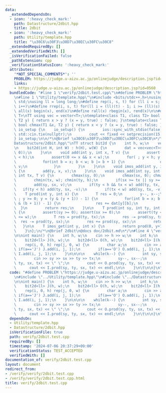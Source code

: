 ```yaml
---
data:
  _extendedDependsOn:
  - icon: ':heavy_check_mark:'
    path: Datastructure/2dbit.hpp
    title: 2dbit
  - icon: ':heavy_check_mark:'
    path: Utility/template.hpp
    title: "\u30C6\u30F3\u30D7\u30EC\u30FC\u30C8"
  _extendedRequiredBy: []
  _extendedVerifiedWith: []
  _isVerificationFailed: false
  _pathExtension: cpp
  _verificationStatusIcon: ':heavy_check_mark:'
  attributes:
    '*NOT_SPECIAL_COMMENTS*': ''
    PROBLEM: https://judge.u-aizu.ac.jp/onlinejudge/description.jsp?id=0560
    links:
    - https://judge.u-aizu.ac.jp/onlinejudge/description.jsp?id=0560
  bundledCode: "#line 1 \"verify/2dbit.test.cpp\"\n#define PROBLEM \"https://judge.u-aizu.ac.jp/onlinejudge/description.jsp?id=0560\"\
    \n#line 1 \"Utility/template.hpp\"\n#include <bits/stdc++.h>\nusing namespace\
    \ std;\nusing ll = long long;\n#define rep(i, s, t) for (ll i = s; i < (ll)(t);\
    \ i++)\n#define rrep(i, s, t) for(ll i = (ll)(t) - 1; i >= (ll)(s); i--)\n#define\
    \ all(x) begin(x), end(x)\n#define rall(x) rbegin(x), rend(x)\n\n#define TT template<typename\
    \ T>\nTT using vec = vector<T>;\ntemplate<class T1, class T2> bool chmin(T1 &x,\
    \ T2 y) { return x > y ? (x = y, true) : false; }\ntemplate<class T1, class T2>\
    \ bool chmax(T1 &x, T2 y) { return x < y ? (x = y, true) : false; }\n\nstruct\
    \ io_setup {\n    io_setup() {\n        ios::sync_with_stdio(false);\n       \
    \ std::cin.tie(nullptr);\n        cout << fixed << setprecision(15);\n    }\n\
    } io_setup;\n\n/*\n@brief \u30C6\u30F3\u30D7\u30EC\u30FC\u30C8\n*/\n#line 1 \"\
    Datastructure/2dbit.hpp\"\nTT struct bit2d {\n    int h, w;\n    vec<vec<T>> dat;\n\
    \n    bit2d(int H, int W) : h(H), w(W) {\n        dat = vec<vec<T>>(h, vec<T>(w,\
    \ 0));\n    }\n\n    void add(int y, int x, T v) {\n        assert(0 <= y && y\
    \ < h);\n        assert(0 <= x && x < w);\n        for( ; y < h; y |= y + 1) {\n\
    \            for(int b = x; b < w; b |= b + 1) {\n                dat[y][b] +=\
    \ v;\n            }\n        }\n    }\n\n    void imos_add(int y, int x, T v)\
    \ {\n        add(y, x, v);\n    }\n\n    void imos_add(int sy, int ty, int sx,\
    \ int tx, T v) {\n        chmax(sy, 0);\n        chmax(sx, 0); chmax(sy, 0);\n\
    \        chmin(tx, w); chmin(ty, h);\n        if(sx >= tx || sy >= ty) return;\n\
    \        add(sy, sx, v);\n        if(ty < h && tx < w) add(ty, tx, v);\n     \
    \   if(ty < h) add(ty, sx, -v);\n        if(tx < w) add(sy, tx, -v);\n    }\n\n\
    \    T prod(int y, int x) {\n        T res = 0;\n        y--, x--;\n        for(\
    \ ; y >= 0; y = (y & (y + 1)) - 1) {\n            for(int b = x; b >= 0; b = (b\
    \ & (b + 1)) - 1) {\n                res += dat[y][b];\n            }\n      \
    \  }\n        return res;\n    }\n\n    T prod(int sy, int ty, int sx, int tx)\
    \ {\n        assert(sy >= 0); assert(sx >= 0);\n        assert(ty <= h); assert(tx\
    \ <= w);\n        T res = prod(ty, tx);\n        res -= prod(sy, tx);\n      \
    \  res -= prod(ty, sx);\n        res += prod(sy, sx);\n        return res;\n \
    \   }\n\n    T imos_get(int y, int x) {\n        return prod(0, y+1, 0, x+1);\n\
    \    }\n};\n/*\n@brief 2dbit\n@docs doc/2dbit.md\n*/\n#line 4 \"verify/2dbit.test.cpp\"\
    \n\nint main() {\n    int h, w;\n    cin >> h >> w;\n    int k;\n    cin >> k;\n\
    \    bit2d<ll> J(h, w);\n    bit2d<ll> O(h, w);\n    bit2d<ll> I(h, w);\n\n\n\
    \    rep(i, 0, h) rep(j, 0, w) {\n        char a;\n        cin >> a;\n       \
    \ if(a=='J') J.add(i, j, 1);\n        if(a=='O') O.add(i, j, 1);\n        if(a=='I')\
    \ I.add(i, j, 1);\n    }\n\n\n\n    while(k--) {\n        int sy, sx, ty, tx;\n\
    \        cin >> sy >> sx >> ty >> tx;\n        sy--, sx--;\n        cout << J.prod(sy,\
    \ ty, sx, tx) << \" \";\n        cout << O.prod(sy, ty, sx, tx) << \" \";\n  \
    \      cout << I.prod(sy, ty, sx, tx) << endl;\n\n    }\n\t\n\n}\n"
  code: "#define PROBLEM \"https://judge.u-aizu.ac.jp/onlinejudge/description.jsp?id=0560\"\
    \n#include \"../Utility/template.hpp\"\n#include \"../Datastructure/2dbit.hpp\"\
    \n\nint main() {\n    int h, w;\n    cin >> h >> w;\n    int k;\n    cin >> k;\n\
    \    bit2d<ll> J(h, w);\n    bit2d<ll> O(h, w);\n    bit2d<ll> I(h, w);\n\n\n\
    \    rep(i, 0, h) rep(j, 0, w) {\n        char a;\n        cin >> a;\n       \
    \ if(a=='J') J.add(i, j, 1);\n        if(a=='O') O.add(i, j, 1);\n        if(a=='I')\
    \ I.add(i, j, 1);\n    }\n\n\n\n    while(k--) {\n        int sy, sx, ty, tx;\n\
    \        cin >> sy >> sx >> ty >> tx;\n        sy--, sx--;\n        cout << J.prod(sy,\
    \ ty, sx, tx) << \" \";\n        cout << O.prod(sy, ty, sx, tx) << \" \";\n  \
    \      cout << I.prod(sy, ty, sx, tx) << endl;\n\n    }\n\t\n\n}\n"
  dependsOn:
  - Utility/template.hpp
  - Datastructure/2dbit.hpp
  isVerificationFile: true
  path: verify/2dbit.test.cpp
  requiredBy: []
  timestamp: '2024-07-06 20:37:29+09:00'
  verificationStatus: TEST_ACCEPTED
  verifiedWith: []
documentation_of: verify/2dbit.test.cpp
layout: document
redirect_from:
- /verify/verify/2dbit.test.cpp
- /verify/verify/2dbit.test.cpp.html
title: verify/2dbit.test.cpp
---
```

